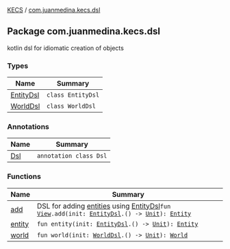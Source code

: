 [KECS](../index.md) / [com.juanmedina.kecs.dsl](./index.md)

## Package com.juanmedina.kecs.dsl

kotlin dsl for idiomatic creation of objects

### Types

| Name | Summary |
|---|---|
| [EntityDsl](-entity-dsl/index.md) | `class EntityDsl` |
| [WorldDsl](-world-dsl/index.md) | `class WorldDsl` |

### Annotations

| Name | Summary |
|---|---|
| [Dsl](-dsl/index.md) | `annotation class Dsl` |

### Functions

| Name | Summary |
|---|---|
| [add](add.md) | DSL for adding [entities](../com.juanmedina.kecs.entity/-entity/index.md) using [EntityDsl](-entity-dsl/index.md)`fun `[`View`](../com.juanmedina.kecs.entity/-view/index.md)`.add(init: `[`EntityDsl`](-entity-dsl/index.md)`.() -> `[`Unit`](https://kotlinlang.org/api/latest/jvm/stdlib/kotlin/-unit/index.html)`): `[`Entity`](../com.juanmedina.kecs.entity/-entity/index.md) |
| [entity](entity.md) | `fun entity(init: `[`EntityDsl`](-entity-dsl/index.md)`.() -> `[`Unit`](https://kotlinlang.org/api/latest/jvm/stdlib/kotlin/-unit/index.html)`): `[`Entity`](../com.juanmedina.kecs.entity/-entity/index.md) |
| [world](world.md) | `fun world(init: `[`WorldDsl`](-world-dsl/index.md)`.() -> `[`Unit`](https://kotlinlang.org/api/latest/jvm/stdlib/kotlin/-unit/index.html)`): `[`World`](../com.juanmedina.kecs.world/-world/index.md) |

